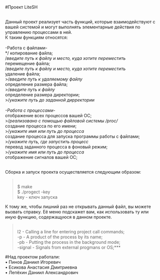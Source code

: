 #Проект LiteSH

<br>Данный проект реализует часть функций, которые взаимодействуют с вашей системой и могут выполнять элементарные действия по управлению процессами в ней.
<br>К таким функциям относятся:
<br>
<br>-Работа с файлами-
<br>*/ копирование файла;
<br>/*введите путь к файлу и место, куда хотите переместить
<br>* перемещение файла;
<br>/*введите путь к файлу и место, куда хотите переместить
<br>* удаление файла;
<br>>/*введите путь к удаляемому файлу
<br>* определение размера файла;
<br>>/*введите путь к файлу
<br>* определение размера директории;
<br>>/*укажите путь до заданной дирректории 
<br>
<br>-Работа с процессами-
<br>* отображение всех процессов вашей ОС;
<br>>/*реализовано с помощью файловой системы /proc/
<br>* создание процесса по его имени;
<br>>/*укажите имя или путь до процесса
<br>* создание процесса для запуска программы работы с файлами;
<br>>/*укажите путь, где запустить процесс
<br>* перевод заданного процесса в фоновый режим;
<br>>/*укажите имя или путь до процесса
<br>* отображение сигналов вашей ОС;

<br>Сборка и запуск проекта осуществляется следующим образом:
><br> $ make
><br>$ ./progect -key 
><br>key - ключ запуска
 

К тому же, чтобы лишний раз не открывать данный файл, вы можете вызвать справку. Её меню подскажет вам, как использовать ту или иную функцию, содержащуюся в данном проекте.

><br> l2 - Calling a line for entering project call commands;
><br>-p - A product of the process by its name;
><br>-pb - Putting the process in the background mode;
><br>-signal - Signals from external progmans or OS;***

#Над проектом работали:
<br>• Пинов Даниил Игоревич
<br>• Есикова Анастасия Дмитриевна
<br>• Лепёхин Даниил Александрович


